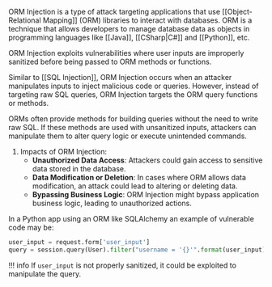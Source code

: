 ORM Injection is a type of attack targeting applications that use [[Object-Relational Mapping]] (ORM) libraries to interact with databases. ORM is a technique that allows developers to manage database data as objects in programming languages like [[Java]], [[CSharp|C#]] and [[Python]], etc. 

ORM Injection exploits vulnerabilities where user inputs are improperly sanitized before being passed to ORM methods or functions.

Similar to [[SQL Injection]], ORM Injection occurs when an attacker manipulates inputs to inject malicious code or queries. However, instead of targeting raw SQL queries, ORM Injection targets the ORM query functions or methods.

ORMs often provide methods for building queries without the need to write raw SQL. If these methods are used with unsanitized inputs, attackers can manipulate them to alter query logic or execute unintended commands.

1. Impacts of ORM Injection:
    - **Unauthorized Data Access**: Attackers could gain access to sensitive data stored in the database.
    - **Data Modification or Deletion**: In cases where ORM allows data modification, an attack could lead to altering or deleting data.
    - **Bypassing Business Logic**: ORM Injection might bypass application business logic, leading to unauthorized actions.

In a Python app using an ORM like SQLAlchemy an example of vulnerable code may be:

```python
user_input = request.form['user_input']
query = session.query(User).filter("username = '{}'".format(user_input))
```

!!! info
    If `user_input` is not properly sanitized, it could be exploited to manipulate the query.

